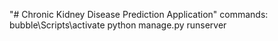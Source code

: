 "# Chronic Kidney Disease Prediction Application" 
commands:
bubble\Scripts\activate
python manage.py runserver